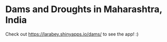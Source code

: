# Dams and Droughts in Maharashtra, India

Check out https://larabey.shinyapps.io/dams/ to see the app! :)
